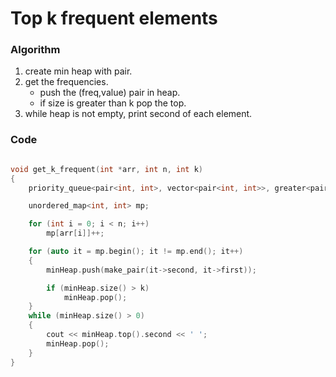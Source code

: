 # Top k frequent elements

### Algorithm

1. create min heap with pair.
2. get the frequencies.
    - push the (freq,value) pair in heap.
    - if size is greater than k pop the top.
3. while heap is not empty, print second of each element.

### Code

```cpp

void get_k_frequent(int *arr, int n, int k)
{
    priority_queue<pair<int, int>, vector<pair<int, int>>, greater<pair<int, int>>> minHeap;

    unordered_map<int, int> mp;

    for (int i = 0; i < n; i++)
        mp[arr[i]]++;

    for (auto it = mp.begin(); it != mp.end(); it++)
    {
        minHeap.push(make_pair(it->second, it->first));

        if (minHeap.size() > k)
            minHeap.pop();
    }
    while (minHeap.size() > 0)
    {
        cout << minHeap.top().second << ' ';
        minHeap.pop();
    }
}
```

